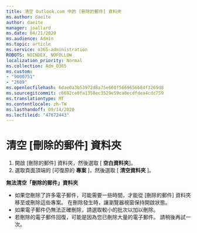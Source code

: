```yaml
---
title: 清空 Outlook.com 中的 [刪除的郵件] 資料夾
ms.author: daeite
author: daeite
manager: joallard
ms.date: 04/21/2020
ms.audience: Admin
ms.topic: article
ms.service: o365-administration
ROBOTS: NOINDEX, NOFOLLOW
localization_priority: Normal
ms.collection: Adm_O365
ms.custom:
- "9000751"
- "2689"
ms.openlocfilehash: 6dae0a3b53972d8a75e660f5669656b84f3269d8
ms.sourcegitcommit: c6692ce0fa1358ec3529e59ca0ecdfdea4cdc759
ms.translationtype: MT
ms.contentlocale: zh-TW
ms.lasthandoff: 09/14/2020
ms.locfileid: "47672443"
---
```

# <a name="empty-the-deleted-items-folder"></a>清空 [刪除的郵件] 資料夾

1. 開啟 [刪除的郵件] 資料夾，然後選取 [ **空白資料夾**]。
2. 選取頁面頂端的 [可復原的 **專案** ]，然後選取 [ **清空資料夾** ]。

**無法清空「刪除的郵件」資料夾**

- 如果您刪除了許多電子郵件，可能需要一些時間，才能從 [刪除的郵件] 資料夾移至或刪除這些專案。 在刪除發生時，讓瀏覽器視窗保持開啟狀態。
- 如果電子郵件仍無法正確刪除，請選取較小的批次以加以刪除。
- 若刪除的電子郵件回復，可能是因為您已刪除大量的電子郵件。 請稍後再試一次。